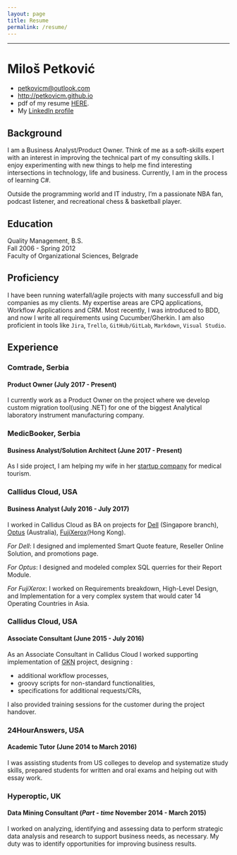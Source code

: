 ```yaml
---
layout: page
title: Resume
permalink: /resume/
---
```

---------
# **Miloš Petković**

 * <petkovicm@outlook.com>
 * <http://petkovicm.github.io>
 * pdf of my resume [HERE](/images/milos-petkovic-cv.pdf).
 * My [LinkedIn profile](https://www.linkedin.com/in/petkovicbgd/)

## Background

I am a Business Analyst/Product Owner. Think of me as a soft-skills expert with an interest in improving the technical part of my consulting skills. I enjoy experimenting with new things to help me find interesting intersections in technology, life and business. Currently, I am in the process of learning C#.

Outside the programming world and IT industry, I’m a passionate NBA fan, podcast listener, and recreational chess & basketball player.

## Education

Quality Management, B.S.  
Fall 2006 - Spring 2012  
Faculty of Organizational Sciences, Belgrade

## Proficiency

I have been running waterfall/agile projects with many successfull and big companies as my clients. My expertise areas are CPQ applications, Workflow Applications and CRM. Most recently, I was introduced to BDD, and now I write all requirements using Cucumber/Gherkin. I am also proficient in tools like `Jira`, `Trello`, `GitHub/GitLab`, `Markdown`, `Visual Studio`.

## Experience

### Comtrade, Serbia

#### Product Owner (July 2017 - Present)

I currently work as a Product Owner on the project where we develop custom migration tool(using .NET) for one of the biggest Analytical laboratory instrument manufacturing company.

### MedicBooker, Serbia

#### Business Analyst/Solution Architect (June 2017 - Present)

As I side project, I am helping my wife in her [startup company](https://medicbooker.com/) for medical tourism.


### Callidus Cloud, USA

#### Business Analyst (July 2016 - July 2017)

I worked in Callidus Cloud as BA on projects for [Dell](http://www.dell.com/sg/p/) (Singapore branch), [Optus](http://www.optus.com.au/) (Australia), [FujiXerox](http://www.fujixerox.com/eng/)(Hong Kong).

*For Dell*: I designed and implemented Smart Quote feature, Reseller Online Solution, and promotions page.

*For Optus*: I designed and modeled complex SQL querries for their Report Module.

*For FujiXerox*: I worked on Requirements breakdown, High-Level Design, and Implementation for a very complex system that would cater 14 Operating Countries in Asia.

### Callidus Cloud, USA

#### Associate Consultant (June 2015 - July 2016)

As an Associate Consultant in Callidus Cloud I worked supporting implementation of [GKN](http://www.gkn.com/) project, designing :

- additional workflow processes,
- groovy scripts for non-standard functionalities,
- specifications for additional requests/CRs,

I also provided training sessions for the customer during the project handover.

### 24HourAnswers, USA

#### Academic Tutor (June 2014 to March 2016)

I was assisting students from US colleges to develop and systematize study skills, prepared students for written and oral exams and helping out with essay work.

### Hyperoptic, UK

#### Data Mining Consultant (*Part - time* November 2014 - March 2015)

I worked on analyzing, identifying and assessing data to perform strategic data analysis and research to support business needs, as necessary. My duty was to identify opportunities for improving business results.

